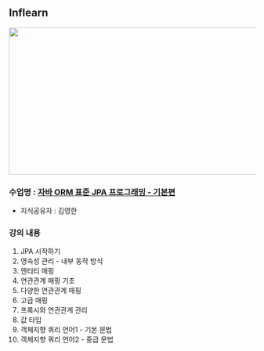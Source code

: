 ## Inflearn

<img src="https://github.com/JHyun0302/server/assets/60764632/f9505a30-a5cf-426f-bc4d-aa7f046246cd"  width="600" height="300"/>

### 수업명 : [자바 ORM 표준 JPA 프로그래밍 - 기본편](https://www.inflearn.com/course/ORM-JPA-Basic)

- 지식공유자 : 김영한

### 강의 내용

1. JPA 시작하기
2. 영속성 관리 - 내부 동작 방식
3. 엔티티 매핑
4. 연관관계 매핑 기초
5. 다양한 연관관계 매핑
6. 고급 매핑
7. 프록시와 연관관계 관리
8. 값 타입
9. 객체지향 쿼리 언어1 - 기본 문법
10. 객체지향 쿼리 언어2 - 중급 문법

